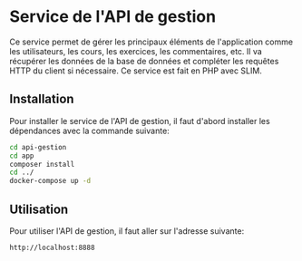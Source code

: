 # Service de l'API de gestion

Ce service permet de gérer les principaux éléments de l'application comme les utilisateurs, les cours, les exercices, les commentaires, etc. 
Il va récupérer les données de la base de données et compléter les requêtes HTTP du client si nécessaire.
Ce service est fait en PHP avec SLIM.

## Installation

Pour installer le service de l'API de gestion, il faut d'abord installer les dépendances avec la commande suivante:
```bash
cd api-gestion
cd app
composer install
cd ../
docker-compose up -d
```

## Utilisation

Pour utiliser l'API de gestion, il faut aller sur l'adresse suivante:
```
http://localhost:8888
```